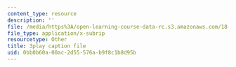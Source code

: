 ```yaml
---
content_type: resource
description: ''
file: /media/https%3A/open-learning-course-data-rc.s3.amazonaws.com/18-01sc-single-variable-calculus-fall-2010/0bb0b60a00ac2d55576ab9f8c1b8d95b_tMVwXglUp60.srt
file_type: application/x-subrip
resourcetype: Other
title: 3play caption file
uid: 0bb0b60a-00ac-2d55-576a-b9f8c1b8d95b
---
```

